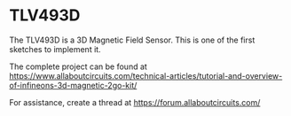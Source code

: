 # TLV493D
The TLV493D is a 3D Magnetic Field Sensor.  This is one of the first sketches to implement it.

The complete project can be found at https://www.allaboutcircuits.com/technical-articles/tutorial-and-overview-of-infineons-3d-magnetic-2go-kit/

For assistance, create a thread at https://forum.allaboutcircuits.com/

